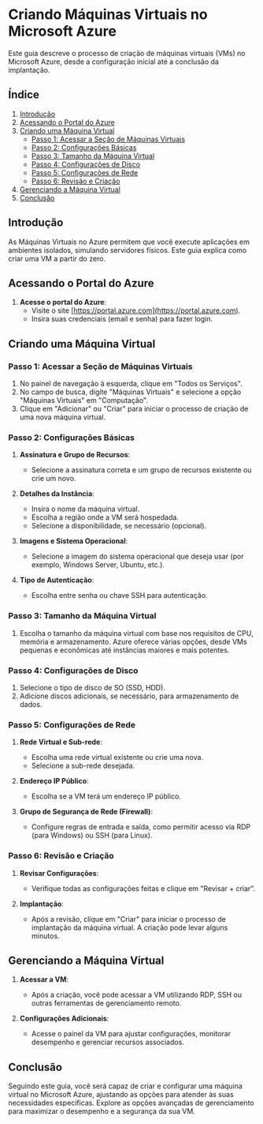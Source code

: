# Criando Máquinas Virtuais no Microsoft Azure 

Este guia descreve o processo de criação de máquinas virtuais (VMs) no Microsoft Azure, desde a configuração inicial até a conclusão da implantação.

## Índice

1. [Introdução](#introdução)
2. [Acessando o Portal do Azure](#acessando-o-portal-do-azure)
3. [Criando uma Máquina Virtual](#criando-uma-máquina-virtual)
   - [Passo 1: Acessar a Seção de Máquinas Virtuais](#passo-1-acessar-a-seção-de-máquinas-virtuais)
   - [Passo 2: Configurações Básicas](#passo-2-configurações-básicas)
   - [Passo 3: Tamanho da Máquina Virtual](#passo-3-tamanho-da-máquina-virtual)
   - [Passo 4: Configurações de Disco](#passo-4-configurações-de-disco)
   - [Passo 5: Configurações de Rede](#passo-5-configurações-de-rede)
   - [Passo 6: Revisão e Criação](#passo-6-revisão-e-criação)
4. [Gerenciando a Máquina Virtual](#gerenciando-a-máquina-virtual)
5. [Conclusão](#conclusão)

## Introdução

As Máquinas Virtuais no Azure permitem que você execute aplicações em ambientes isolados, simulando servidores físicos. Este guia explica como criar uma VM a partir do zero.

## Acessando o Portal do Azure

1. **Acesse o portal do Azure**:
   - Visite o site [https://portal.azure.com](https://portal.azure.com).
   - Insira suas credenciais (email e senha) para fazer login.

## Criando uma Máquina Virtual

### Passo 1: Acessar a Seção de Máquinas Virtuais

1. No painel de navegação à esquerda, clique em "Todos os Serviços".
2. No campo de busca, digite "Máquinas Virtuais" e selecione a opção "Máquinas Virtuais" em "Computação".
3. Clique em "Adicionar" ou "Criar" para iniciar o processo de criação de uma nova máquina virtual.

### Passo 2: Configurações Básicas

1. **Assinatura e Grupo de Recursos**:
   - Selecione a assinatura correta e um grupo de recursos existente ou crie um novo.

2. **Detalhes da Instância**:
   - Insira o nome da máquina virtual.
   - Escolha a região onde a VM será hospedada.
   - Selecione a disponibilidade, se necessário (opcional).

3. **Imagens e Sistema Operacional**:
   - Selecione a imagem do sistema operacional que deseja usar (por exemplo, Windows Server, Ubuntu, etc.).

4. **Tipo de Autenticação**:
   - Escolha entre senha ou chave SSH para autenticação.

### Passo 3: Tamanho da Máquina Virtual

1. Escolha o tamanho da máquina virtual com base nos requisitos de CPU, memória e armazenamento. Azure oferece várias opções, desde VMs pequenas e econômicas até instâncias maiores e mais potentes.

### Passo 4: Configurações de Disco

1. Selecione o tipo de disco de SO (SSD, HDD).
2. Adicione discos adicionais, se necessário, para armazenamento de dados.

### Passo 5: Configurações de Rede

1. **Rede Virtual e Sub-rede**:
   - Escolha uma rede virtual existente ou crie uma nova.
   - Selecione a sub-rede desejada.

2. **Endereço IP Público**:
   - Escolha se a VM terá um endereço IP público.

3. **Grupo de Segurança de Rede (Firewall)**:
   - Configure regras de entrada e saída, como permitir acesso via RDP (para Windows) ou SSH (para Linux).

### Passo 6: Revisão e Criação

1. **Revisar Configurações**:
   - Verifique todas as configurações feitas e clique em "Revisar + criar".
   
2. **Implantação**:
   - Após a revisão, clique em "Criar" para iniciar o processo de implantação da máquina virtual. A criação pode levar alguns minutos.

## Gerenciando a Máquina Virtual

1. **Acessar a VM**:
   - Após a criação, você pode acessar a VM utilizando RDP, SSH ou outras ferramentas de gerenciamento remoto.

2. **Configurações Adicionais**:
   - Acesse o painel da VM para ajustar configurações, monitorar desempenho e gerenciar recursos associados.

## Conclusão

Seguindo este guia, você será capaz de criar e configurar uma máquina virtual no Microsoft Azure, ajustando as opções para atender às suas necessidades específicas. Explore as opções avançadas de gerenciamento para maximizar o desempenho e a segurança da sua VM.
